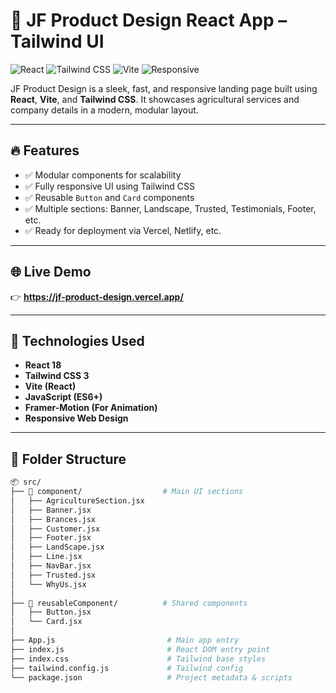 # 🌾 JF Product Design React App – Tailwind UI

![React](https://img.shields.io/badge/React-18.x-61DAFB?style=for-the-badge&logo=react)
![Tailwind CSS](https://img.shields.io/badge/TailwindCSS-3.x-blue?style=for-the-badge&logo=tailwind-css)
![Vite](https://img.shields.io/badge/Vite-Fast%20Build-646CFF?style=for-the-badge&logo=vite)
![Responsive](https://img.shields.io/badge/Responsive-Design-34D399?style=for-the-badge&logo=css3)

JF Product Design is a sleek, fast, and responsive landing page built using **React**, **Vite**, and **Tailwind CSS**. It showcases agricultural services and company details in a modern, modular layout.

---

## 🔥 Features

- ✅ Modular components for scalability
- ✅ Fully responsive UI using Tailwind CSS
- ✅ Reusable `Button` and `Card` components
- ✅ Multiple sections: Banner, Landscape, Trusted, Testimonials, Footer, etc.
- ✅ Ready for deployment via Vercel, Netlify, etc.

---

## 🌐 Live Demo

👉 **https://jf-product-design.vercel.app/**

---

## 🧾 Technologies Used

- **React 18**
- **Tailwind CSS 3**
- **Vite (React)**
- **JavaScript (ES6+)**
- **Framer-Motion (For Animation)**
- **Responsive Web Design**

---

## 📁 Folder Structure

```bash
📦 src/
├── 📁 component/                  # Main UI sections
│   ├── AgricultureSection.jsx
│   ├── Banner.jsx
│   ├── Brances.jsx
│   ├── Customer.jsx
│   ├── Footer.jsx
│   ├── LandScape.jsx
│   ├── Line.jsx
│   ├── NavBar.jsx
│   ├── Trusted.jsx
│   └── WhyUs.jsx
│
├── 📁 reusableComponent/          # Shared components
│   ├── Button.jsx
│   └── Card.jsx
│
├── App.js                         # Main app entry
├── index.js                       # React DOM entry point
├── index.css                      # Tailwind base styles
├── tailwind.config.js             # Tailwind config
└── package.json                   # Project metadata & scripts

